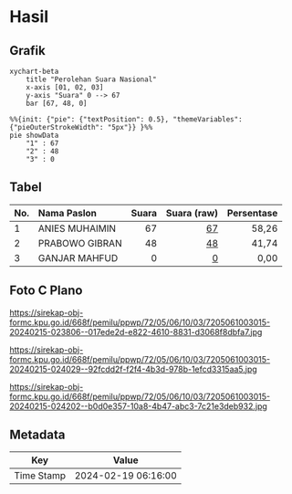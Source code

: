 # Hasil

## Grafik

```mermaid
xychart-beta
    title "Perolehan Suara Nasional"
    x-axis [01, 02, 03]
    y-axis "Suara" 0 --> 67
    bar [67, 48, 0]
```

```mermaid
%%{init: {"pie": {"textPosition": 0.5}, "themeVariables": {"pieOuterStrokeWidth": "5px"}} }%%
pie showData
    "1" : 67
    "2" : 48
    "3" : 0
```

## Tabel

| No. | Nama Paslon    | Suara | Suara (raw) | Persentase |
|:--- |:-------------- | -----:| -----------:| ----------:|
| 1   | ANIES MUHAIMIN | 67    | [67][p-1]   | 58,26      |
| 2   | PRABOWO GIBRAN | 48    | [48][p-2]   | 41,74      |
| 3   | GANJAR MAHFUD  | 0     | [0][p-3]    | 0,00       |


[p-1]: https://github.com/gigit-pemilu/pemilu-2024/blob/main/pilpres/hitung-suara/sub/72-sulawesi-tengah/sub/05-buol/sub/06-biau/sub/1003-leok-ii/sub/015-tps/sub/paslon-1.txt
[p-2]: https://github.com/gigit-pemilu/pemilu-2024/blob/main/pilpres/hitung-suara/sub/72-sulawesi-tengah/sub/05-buol/sub/06-biau/sub/1003-leok-ii/sub/015-tps/sub/paslon-2.txt
[p-3]: https://github.com/gigit-pemilu/pemilu-2024/blob/main/pilpres/hitung-suara/sub/72-sulawesi-tengah/sub/05-buol/sub/06-biau/sub/1003-leok-ii/sub/015-tps/sub/paslon-3.txt

## Foto C Plano

https://sirekap-obj-formc.kpu.go.id/668f/pemilu/ppwp/72/05/06/10/03/7205061003015-20240215-023806--017ede2d-e822-4610-8831-d3068f8dbfa7.jpg

https://sirekap-obj-formc.kpu.go.id/668f/pemilu/ppwp/72/05/06/10/03/7205061003015-20240215-024029--92fcdd2f-f2f4-4b3d-978b-1efcd3315aa5.jpg

https://sirekap-obj-formc.kpu.go.id/668f/pemilu/ppwp/72/05/06/10/03/7205061003015-20240215-024202--b0d0e357-10a8-4b47-abc3-7c21e3deb932.jpg


## Metadata

| Key        | Value               |
| ---------- | ------------------- |
| Time Stamp | 2024-02-19 06:16:00 |



